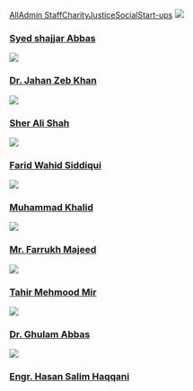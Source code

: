 [All](https://giki.edu.pk/portfolio-4-columns-with-frame/)[Admin Staff](https://giki.edu.pk/portfolio-4-columns-with-frame/)[Charity](https://giki.edu.pk/portfolio-4-columns-with-frame/)[Justice](https://giki.edu.pk/portfolio-4-columns-with-frame/)[Social](https://giki.edu.pk/portfolio-4-columns-with-frame/)[Start-ups](https://giki.edu.pk/portfolio-4-columns-with-frame/)
[![](https://giki.edu.pk/wp-content/uploads/2022/04/IMG-20220416-WA0003.jpg)](https://giki.edu.pk/wp-content/uploads/2022/04/IMG-20220416-WA0003.jpg)
### [Syed shajjar Abbas](https://giki.edu.pk/portfolio/syed-shajjar-abbas/)
[![](https://giki.edu.pk/wp-content/uploads/2022/03/staff-generic-292x248-1.jpg)](https://giki.edu.pk/wp-content/uploads/2022/03/staff-generic-292x248-1.jpg)
### [Dr. Jahan Zeb Khan](https://giki.edu.pk/wp-content/uploads/2022/03/staff-generic-292x248-1.jpg)
[![](https://giki.edu.pk/wp-content/uploads/2021/11/sherali.jpg)](https://giki.edu.pk/wp-content/uploads/2021/11/sherali.jpg)
### [Sher Ali Shah](https://giki.edu.pk/wp-content/uploads/2021/11/sherali.jpg)
[![](https://giki.edu.pk/wp-content/uploads/2018/09/Photo-Farid.jpg)](https://giki.edu.pk/wp-content/uploads/2018/09/Photo-Farid.jpg)
### [Farid Wahid Siddiqui](https://giki.edu.pk/wp-content/uploads/2018/09/Photo-Farid.jpg)
[![](https://giki.edu.pk/portfolio-4-columns-with-frame/)](https://giki.edu.pk/wp-content/uploads/2022/03/staff-generic-292x248-1.jpg)
### [Muhammad Khalid](https://giki.edu.pk/portfolio/muhammad-khalid/)
[![](https://giki.edu.pk/portfolio-4-columns-with-frame/)](https://giki.edu.pk/wp-content/uploads/2018/02/WhatsApp-Image-2022-12-08-at-7.43.39-PM.jpeg)
### [Mr. Farrukh Majeed](https://giki.edu.pk/wp-content/uploads/2018/02/WhatsApp-Image-2022-12-08-at-7.43.39-PM.jpeg)
[![](https://giki.edu.pk/portfolio-4-columns-with-frame/)](https://giki.edu.pk/wp-content/uploads/2022/03/staff-generic-292x248-1.jpg)
### [Tahir Mehmood Mir](https://giki.edu.pk/portfolio/tahir-mehmood-mir/)
[![](https://giki.edu.pk/portfolio-4-columns-with-frame/)](https://giki.edu.pk/wp-content/uploads/2022/11/Gabbas.jpg)
### [Dr. Ghulam Abbas](https://giki.edu.pk/wp-content/uploads/2022/11/Gabbas.jpg)
[![](https://giki.edu.pk/portfolio-4-columns-with-frame/)](https://giki.edu.pk/wp-content/uploads/2021/11/Dir_Works.jpg)
### [Engr. Hasan Salim Haqqani](https://giki.edu.pk/wp-content/uploads/2021/11/Dir_Works.jpg)
